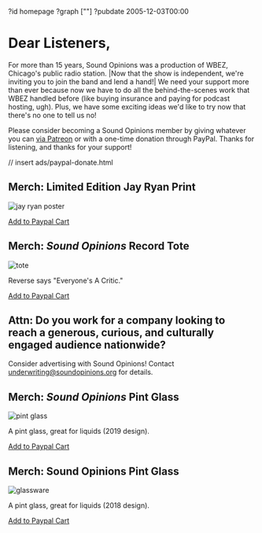 ?id homepage
?graph [""]
?pubdate 2005-12-03T00:00
# Dear Listeners,
For more than 15 years, Sound Opinions was a production of WBEZ, Chicago's public radio station. |Now that the show is independent, we're inviting you to join the band and lend a hand!| We need your support more than ever because now we have to do all the behind-the-scenes work that WBEZ handled before (like buying insurance and paying for podcast hosting, ugh). Plus, we have some exciting ideas we'd like to try now that there's no one to tell us no!

Please consider becoming a Sound Opinions member by giving whatever you can [via Patreon](https://www.patreon.com/soundopinions?fan_landing=true) or with a one-time donation through PayPal. Thanks for listening, and thanks for your support!



// insert ads/paypal-donate.html

## Merch: Limited Edition **Jay Ryan** Print

![jay ryan poster](https://static.soundopinions.org/images/2020/jay-ryan-poster.jpeg)



[Add to Paypal Cart](https://www.paypal.com/cgi-bin/webscr?cmd=_s-xclick&hosted_button_id=KC7UE6PXWAEBE)

## Merch: *Sound Opinions* Record Tote

![tote](https://static.soundopinions.org/images/2020/tote2.jpeg)

Reverse says "Everyone's A Critic."

[Add to Paypal Cart](https://www.paypal.com/cgi-bin/webscr?cmd=_s-xclick&hosted_button_id=ZGFMWMHSSE59A)

## Attn: Do you work for a company looking to reach a generous, curious, and culturally engaged audience nationwide?

Consider advertising with Sound Opinions! Contact [underwriting@soundopinions.org](mailto:underwriting@soundopinions.org) for details.

## Merch: *Sound Opinions* Pint Glass

![pint glass](https://static.soundopinions.org/images/2020/glass-1.jpeg)

A pint glass, great for liquids (2019 design).

[Add to Paypal Cart](https://www.paypal.com/cgi-bin/webscr?cmd=_s-xclick&hosted_button_id=RZTF97LEVRB2A)




## Merch: Sound Opinions Pint Glass

![glassware](https://static.soundopinions.org/images/2020/merch-glass-2.jpg)

A pint glass, great for liquids (2018 design).

[Add to Paypal Cart](https://www.paypal.com/cgi-bin/webscr?cmd=_s-xclick&hosted_button_id=3QNY38JL9N498)








